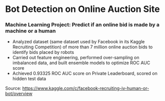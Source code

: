 # Bot Detection on Online Auction Site

### Machine Learning Project: Predict if an online bid is made by a machine or a human

* Analyzed dataset (same dataset used by Facebook in its Kaggle Recruiting Competition) of more than 7 million online auction bids to identify bids placed by robots <br>
* Carried out feature engineering, performed over-sampling on imbalanced data, and built ensemble models to optimize ROC AUC score <br>
* Achieved 0.93325 ROC AUC score on Private Leaderboard, scored on hidden test data

Source: https://www.kaggle.com/c/facebook-recruiting-iv-human-or-bot/overview
